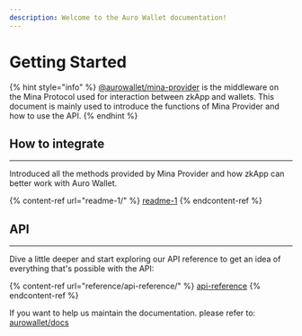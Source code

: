 ```yaml
---
description: Welcome to the Auro Wallet documentation!
---
```


# Getting Started

{% hint style="info" %}
[@aurowallet/mina-provider](https://www.npmjs.com/package/@aurowallet/mina-provider) is the middleware on the Mina Protocol used for interaction between zkApp and wallets. This document is mainly used to introduce the functions of Mina Provider and how to use the API.
{% endhint %}

## How to integrate

***

Introduced all the methods provided by Mina Provider and how zkApp can better work with Auro Wallet.

{% content-ref url="readme-1/" %}
[readme-1](readme-1/)
{% endcontent-ref %}

## API

***

Dive a little deeper and start exploring our API reference to get an idea of everything that's possible with the API:

{% content-ref url="reference/api-reference/" %}
[api-reference](reference/api-reference/)
{% endcontent-ref %}

If you want to help us maintain the documentation. please refer to: [aurowallet/docs](https://github.com/aurowallet/docs)
